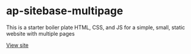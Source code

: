 # ap-sitebase-multipage
This is a starter boiler plate HTML, CSS, and JS for a simple, small, static website with multiple pages

[View site](https://apalilio.github.io/ap-sitebase-multipage)